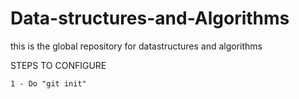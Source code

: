 # Data-structures-and-Algorithms
this is the global repository for datastructures and algorithms

STEPS TO CONFIGURE 

    1 - Do "git init"